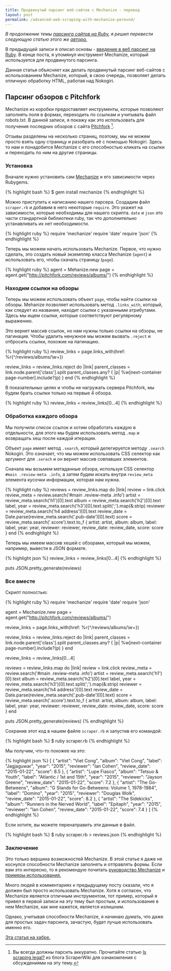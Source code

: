 ```yaml
---
title: Продвинутый парсинг веб-сайтов с Mechanize - перевод
layout: post
permalink: /advanced-web-scraping-with-mechanize-perevod/
---
```


*В продолжение темы <a href="http://doam.ru/web-scraping-with-ruby-perevod/" target="_blank">парсинга сайтов на Ruby</a>, я решил перевести следующую статью этого же <a href="https://www.chrismytton.uk/2015/01/22/advanced-web-scraping-with-mechanize/" target="_blank">автора.</a>*
  
В предыдущей записи я описал основы - <a href="https://www.chrismytton.uk/2015/01/19/web-scraping-with-ruby/" target="_blank">введение в веб парсинг на Ruby</a>. В конце поста, я упомянул инструмент Mechanize, который используется для продвинутого парсинга. 

Данная статья объясняет как делать продвинутый парсинг веб-сайтов с использованием Mechanize, который, в свою очередь, позволяет делать отличную обработку HTML, работая над Nokogiri. 

## Парсинг обзоров с Pitchfork

Mechanize из коробки предоставляет инструменты, которые позволяют заполнять поля в формах, переходить по ссылкам и учитывать файл robots.txt. В данной записи, я покажу как это использовать для получения последних обзоров с сайта <a href="http://pitchfork.com/" target="_blank">Pitchfork</a> [^1].

Отзывы разделены на несколько страниц, поэтому, мы не можем просто взять одну страницу и разобрать её с помощью Nokogiri. Здесь то нам и понадобится Mechanize с его способностью кликать на ссылки и переходить по ним на другие страницы. 

### Установка

Вначале нужно установить сам <a href="http://docs.seattlerb.org/mechanize/GUIDE_rdoc.html" target="_blank">Mechanize</a> и его зависимости через Rubygems.

{% highlight bash %}
$ gem install mechanize
{% endhighlight %}

Можно приступить к написанию нашего парсера. Создадим файл ```scraper.rb``` и добавим в него некоторые ```require```. Это укажет на зависимости, которые необходимы для нашего скрипта. ```date``` и ```json``` это части стандартной библиотеки ruby, так что дополнительно устанавливать их нет необходимости. 

{% highlight ruby %}
require 'mechanize'
require 'date'
require 'json'
{% endhighlight %}

Теперь мы можем начать использовать Mechanize. Первое, что нужно сделать, это создать новый экземпляр класса Mechanize (```agent```) и использовать его, чтобы скачать страницу (```page```).

{% highlight ruby %}
agent = Mehanize.new
page  = agent.get("http://pitchfork.com/reviews/albums/")
{% endhighlight %} 

### Находим ссылки на обзоры

Теперь мы можем использовать объект ```page```, чтобы найти ссылки на обзоры. 
Mehanize позволяет использовать метод ```.links_with```, который, как следует из названия, находит ссылки с указанными атрибутами. Здесь мы ищем ссылки, которые соответствуют регулярному выражению.

Это вернет массив ссылок, но нам нужны только ссылки на обзоры, не пагинация. Чтобы удалить ненужное мы можем вызвать ```.reject``` и отбросить ссылки, похожие на пагинацию.

{% highlight ruby %}
review_links = page.links_with(href: %r{^/reviews/albums/\w+})

review_links = review_links.reject do |link|
  parent_classes = link.node.parent['class'].split
  parent_classes.any? { |p| %w[next-container page-number].include?(p) }
end
{% endhighlight %}

В показательных целях и чтобы не нагружать сервера Pitchfork, мы будем брать ссылки только на первые 4 обзора.

{% highlight ruby %}
review_links = review_links[0...4]
{% endhighlight %}

### Обработка каждого обзора

Мы получили список ссылок и хотим обработать каждую в отдельности, для этого мы будем использовать метод ```.map``` и возвращать хеш после каждой итерации.

Объект ```page``` имеет метод ```.search```, который делегируется методу ```.search``` Nokogiri. Это означает, что мы можем использовать CSS селектор как аргумент для ```.serach``` и он вернет массив совпавших элементов.

Сначала мы возьмем метаданные обзора, используя CSS селектор ```#main .review-meta .info```, а затем будем искать внутри ```review_meta``` элемента кусочки информации, которая нам нужна. 

{% highlight ruby %}
reviews = review_links.map do |link|
  review = link.click
  review_meta = review.search('#main .review-meta .info')
  artist = review_meta.search('h1')[0].text
  album = review_meta.search('h2')[0].text
  label, year = review_meta.search('h3')[0].text.split(';').map(&:strip)
  reviewer = review_meta.search('h4 address')[0].text
  review_date = Date.parse(review_meta.search('.pub-date')[0].text)
  score = review_meta.search('.score').text.to_f
  {
    artist: artist,
    album: album,
    label: label,
    year: year,
    reviewer: reviewer,
    review_date: review_date,
    score: score
  }
end
{% endhighlight %}

Теперь мы имеем массив хешей с обзорами, который мы можем, например, вывести в JSON формате. 

{% highlight json %}
review_links = review_links[0...4]
{% endhighlight %}

puts JSON.pretty_generate(reviews)

### Все вместе

Скрипт полностью:

{% highlight ruby %}
require 'mechanize'
require 'date'
require 'json'

agent = Mechanize.new
page = agent.get("http://pitchfork.com/reviews/albums/")

review_links = page.links_with(href: %r{^/reviews/albums/\w+})

review_links = review_links.reject do |link|
  parent_classes = link.node.parent['class'].split
  parent_classes.any? { |p| %w[next-container page-number].include?(p) }
end

review_links = review_links[0...4]

reviews = review_links.map do |link|
  review = link.click
  review_meta = review.search('#main .review-meta .info')
  artist = review_meta.search('h1')[0].text
  album = review_meta.search('h2')[0].text
  label, year = review_meta.search('h3')[0].text.split(';').map(&:strip)
  reviewer = review_meta.search('h4 address')[0].text
  review_date = Date.parse(review_meta.search('.pub-date')[0].text)
  score = review_meta.search('.score').text.to_f
  {
    artist: artist,
    album: album,
    label: label,
    year: year,
    reviewer: reviewer,
    review_date: review_date,
    score: score
  }
end

puts JSON.pretty_generate(reviews)
{% endhighlight %}

Сохранив этот код в нашем файле ```scraper.rb``` и запустив его командой:

{% highlight bash %}
$ ruby scraper.rb
{% endhighlight %}

Мы получим, что-то похожее на это:

{% highlight json %}
[
  {
    "artist": "Viet Cong",
    "album": "Viet Cong",
    "label": "Jagjaguwar",
    "year": "2015",
    "reviewer": "Ian Cohen",
    "review_date": "2015-01-22",
    "score": 8.5
  },
  {
    "artist": "Lupe Fiasco",
    "album": "Tetsuo & Youth",
    "label": "Atlantic / 1st and 15th",
    "year": "2015",
    "reviewer": "Jayson Greene",
    "review_date": "2015-01-22",
    "score": 7.2
  },
  {
    "artist": "The Go-Betweens",
    "album": "G Stands for Go-Betweens: Volume 1, 1978-1984",
    "label": "Domino",
    "year": "2015",
    "reviewer": "Douglas Wolk",
    "review_date": "2015-01-22",
    "score": 8.2
  },
  {
    "artist": "The Sidekicks",
    "album": "Runners in the Nerved World",
    "label": "Epitaph",
    "year": "2015",
    "reviewer": "Ian Cohen",
    "review_date": "2015-01-22",
    "score": 7.4
  }
]
{% endhighlight %}

Если хотите, вы можете перенаправить эти данные в файл.

{% highlight bash %}
$ ruby scraper.rb > reviews.json
{% endhighlight %}

### Заключение

Это только вершина возможностей Mechanize. В этой статье я даже не коснулся способности Mechanize заполнять и отправлять формы. Если вам это интересно, то я рекомендую почитать <a href="http://docs.seattlerb.org/mechanize/GUIDE_rdoc.html" target="_blank">руководство Mechanize</a> и <a href="http://docs.seattlerb.org/mechanize/EXAMPLES_rdoc.html" target="_blank">примеры использования.</a>

Много людей в комментариях к предыдущему посту сказали, что я должен был просто использовать Mechanize. Хотя я согласен, что Mechanize является отличным инструментом, тот пример, который я привел в первой записи на эту тему был простым, и использование в нем Mechanize, как мне кажется, является излишним.

Однако, учитывая способности Mechanize, я начинаю думать, что даже для простых задач парсинга, зачастую, будет лучше использовать именно его. 

<a href="http://habrahabr.ru/post/253439/" target="_blank">Эта статья на хабре.</a> 

[^1]: Вы всегда должны парсить аккуратно. Прочитайте статью <a href="https://blog.scraperwiki.com/2012/04/is-scraping-legal/" target="_blank">Is scraping legal?</a> из блога ScraperWiki для ознакомления с обсуждениями на эту тему. 